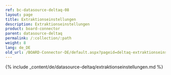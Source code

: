```yaml
---
ref: bc-datasource-deltaq-08
layout: page
title: Extraktionseinstellungen
description: Extraktionseinstellungen
product: board-connector
parent: datasource-deltaq
permalink: /:collection/:path
weight: 8
lang: de_DE
old_url: /BOARD-Connector-DE/default.aspx?pageid=deltaq-extraktionseinstellungen
---
```

{% include _content/de/datasource-deltaq/extraktionseinstellungen.md %} 